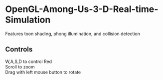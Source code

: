 # OpenGL-Among-Us-3-D-Real-time-Simulation
Features toon shading, phong illumination, and collision detection

## Controls
W,A,S,D to control Red <br />
Scroll to zoom <br />
Drag with left mouse button to rotate
